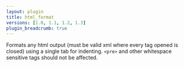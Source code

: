 ```yaml
---
layout: plugin
title: html_format
versions: [1.0, 1.1, 1.2, 1.3]
plugin_breadcrumb: true
---
```


Formats any html output (must be valid xml where every tag opened is closed) using a single tab for indenting. 
`<pre>` and other whitespace sensitive tags should not be affected.